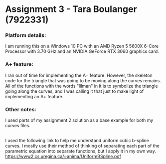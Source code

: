 # Assignment 3 - Tara Boulanger (7922331)

### Platform details:
I am running this on a Windows 10 PC with an AMD Ryzen 5 5600X 6-Core  Processor with 3.70 GHz and an NVIDIA GeForce RTX 3060 graphics card.

### A+ feature:
I ran out of time for implementing the A+ feature. However, the skeleton code for the triangle that was going to be moving along the curves remains. All of the functions with the words "lilman" in it is to symbolize the triangle going along the curves, and I was calling it that just to make light of implementing an A+ feature.

### Other notes:
I used parts of my assignment 2 solution as a base example for both my curves files.

<br> I used the following link to help me understand uniform cubic b-spline curves. I mostly use their method of thinking of separating each part of the parametric equation into separate functions, but I apply it in my own way. https://www2.cs.uregina.ca/~anima/UniformBSpline.pdf 